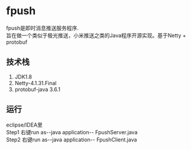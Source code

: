 # fpush

fpush是即时消息推送服务程序. <br/>
旨在做一个类似于极光推送，小米推送之类的Java程序开源实现。基于Netty + protobuf
<br/>

## 技术栈
1. JDK1.8 <br/>
2. Netty-4.1.31.Final <br/>
3. protobuf-java 3.6.1 <br/>

## 运行
eclipse/IDEA里 <br/>
Step1 右键run as--java application-- FpushServer.java <br/>
Step2 右键run as--java application-- FpushClient.java <br/>
<br/>


